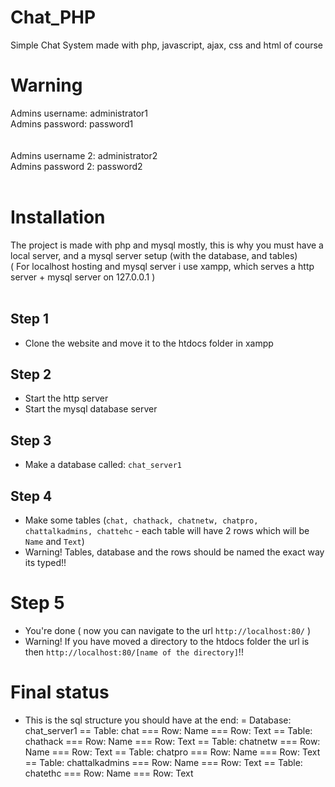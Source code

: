 # Chat_PHP
Simple Chat System made with php, javascript, ajax, css and html of course

# Warning

Admins username: administrator1<br>
Admins password: password1<br>
<br>
<br>
Admins username 2: administrator2<br>
Admins password 2: password2<br>
<br>
# Installation
The project is made with php and mysql mostly, this is why you must have a local server, and a mysql server setup (with the database, and tables) <br>
( For localhost hosting and mysql server i use xampp, which serves a http server + mysql server on 127.0.0.1 ) <br>
<br>
## Step 1
 - Clone the website and move it to the htdocs folder in xampp<br>
## Step 2
 - Start the http server <br>
 - Start the mysql database server<br>
## Step 3 
 - Make a database called: `chat_server1`<br>
## Step 4
 - Make some tables (`chat, chathack, chatnetw, chatpro, chattalkadmins, chattehc` - each table will have 2 rows which will be `Name` and `Text`)<br>
  - Warning! Tables, database and the rows should be named the exact way its typed!!<br>
# Step 5
 - You're done ( now you can navigate to the url `http://localhost:80/` )<br>
 - Warning! If you have moved a directory to the htdocs folder the url is then `http://localhost:80/[name of the directory]`!!<br>
# Final status
 - This is the sql structure you should have at the end:
 = Database: chat_server1
 == Table: chat
 === Row: Name
 === Row: Text
 == Table: chathack
 === Row: Name
 === Row: Text
 == Table: chatnetw
 === Row: Name
 === Row: Text
 == Table: chatpro
 === Row: Name
 === Row: Text
 == Table: chattalkadmins
 === Row: Name
 === Row: Text
 == Table: chatethc
 === Row: Name
 === Row: Text
